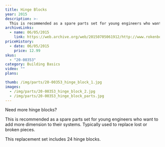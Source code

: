 ```yaml
---
title: Hinge Blocks
year: 2015
description: >-
  This is recommended as a spare parts set for young engineers who want to add more dimension to their systems. Typically used to replace lost or broken pieces.
archiveLinks:
  - name: 06/05/2015
    link: https://web.archive.org/web/20150705061912/http://www.rokenbok.com/shop/spare-parts/hinge-blocks
priceHistory:
  - date: 06/05/2015
    price: 12.99
skus:
  - "20-00353"
category: Building Basics
video: ""
plans:

thumb: /img/parts/20-00353_hinge_block_1.jpg
images:
  - /img/parts/20-00353_hinge_block_2.jpg
  - /img/parts/20-00353_hinge_block_parts.jpg
---
```

Need more hinge blocks?

This is recommended as a spare parts set for young engineers who want to add more dimension to their systems. Typically used to replace lost or broken pieces.

This replacement set includes 24 hinge blocks.

